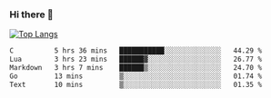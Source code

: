 ### Hi there 👋

<!--
**3Xpl0it3r/3Xpl0it3r** is a ✨ _special_ ✨ repository because its `README.md` (this file) appears on your GitHub profile.

Here are some ideas to get you started:

- 🔭 I’m currently working on ...
- 🌱 I’m currently learning ...
- 👯 I’m looking to collaborate on ...
- 🤔 I’m looking for help with ...
- 💬 Ask me about ...
- 📫 How to reach me: ...
- 😄 Pronouns: ...
- ⚡ Fun fact: ...
-->


[![Top Langs](https://github-readme-stats.vercel.app/api/top-langs/?username=3Xpl0it3r&layout=compact)](https://github.com/3Xpl0it3r/3Xpl0it3r)

<!--START_SECTION:waka-->

```txt
C          5 hrs 36 mins   ███████████░░░░░░░░░░░░░░   44.29 %
Lua        3 hrs 23 mins   ██████▓░░░░░░░░░░░░░░░░░░   26.77 %
Markdown   3 hrs 7 mins    ██████▒░░░░░░░░░░░░░░░░░░   24.70 %
Go         13 mins         ▒░░░░░░░░░░░░░░░░░░░░░░░░   01.74 %
Text       10 mins         ▒░░░░░░░░░░░░░░░░░░░░░░░░   01.35 %
```

<!--END_SECTION:waka-->
